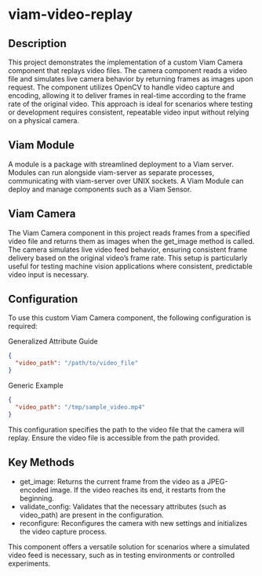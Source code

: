 # viam-video-replay

## Description

This project demonstrates the implementation of a custom Viam Camera component that replays video files. The camera component reads a video file and simulates live camera behavior by returning frames as images upon request. The component utilizes OpenCV to handle video capture and encoding, allowing it to deliver frames in real-time according to the frame rate of the original video. This approach is ideal for scenarios where testing or development requires consistent, repeatable video input without relying on a physical camera.

## Viam Module

A module is a package with streamlined deployment to a Viam server. Modules can run alongside viam-server as separate processes, communicating with viam-server over UNIX sockets. A Viam Module can deploy and manage components such as a Viam Sensor.

## Viam Camera

The Viam Camera component in this project reads frames from a specified video file and returns them as images when the get_image method is called. The camera simulates live video feed behavior, ensuring consistent frame delivery based on the original video’s frame rate. This setup is particularly useful for testing machine vision applications where consistent, predictable video input is necessary.

## Configuration

To use this custom Viam Camera component, the following configuration is required:

Generalized Attribute Guide
```json
{
  "video_path": "/path/to/video_file"
}
```

Generic Example
```json
{
  "video_path": "/tmp/sample_video.mp4"
}
```

This configuration specifies the path to the video file that the camera will replay. Ensure the video file is accessible from the path provided.


## Key Methods

- get_image: Returns the current frame from the video as a JPEG-encoded image. If the video reaches its end, it restarts from the beginning.
- validate_config: Validates that the necessary attributes (such as video_path) are present in the configuration.
- reconfigure: Reconfigures the camera with new settings and initializes the video capture process.

This component offers a versatile solution for scenarios where a simulated video feed is necessary, such as in testing environments or controlled experiments.
